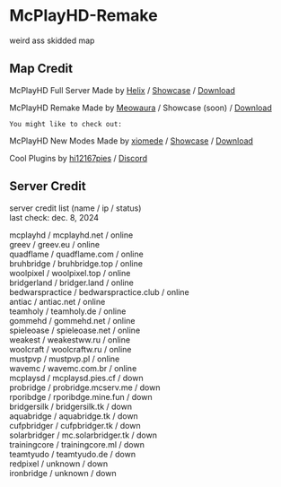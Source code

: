 # McPlayHD-Remake
weird ass skidded map   

## Map Credit  

McPlayHD Full Server Made by [Helix](https://www.youtube.com/@x2st) / [Showcase](https://youtu.be/rTObD7WmbTs) / [Download](https://www.mediafire.com/file/y7v6z62usxvtz3s/MCPLAYHD.zip/file)   

McPlayHD Remake Made by [Meowaura](https://e-z.bio/meowaura) / Showcase (soon) / [Download](https://github.com/smallbing87/McPlayHD-Remade/releases/latest)  

``You might like to check out:``  

McPlayHD New Modes Made by [xiomede](https://www.youtube.com/@xiomede) / [Showcase](https://youtu.be/2fo_Bjbet5I) / [Download](https://www.mediafire.com/file/23ntab20ba2i8lf/McPlayHD_other_modes.zip/file)  

Cool Plugins by [hi12167pies](https://pies.cf/) / [Discord](https://discord.gg/YFhE4jP28s)  

## Server Credit  

server credit list (name / ip / status)   
last check: dec. 8, 2024

mcplayhd / mcplayhd.net / online   
greev / greev.eu / online   
quadflame / quadflame.com / online   
bruhbridge / bruhbridge.top / online   
woolpixel / woolpixel.top / online   
bridgerland / bridger.land / online   
bedwarspractice / bedwarspractice.club / online   
antiac / antiac.net / online   
teamholy / teamholy.de / online   
gommehd / gommehd.net / online   
spieleoase / spieleoase.net / online   
weakest / weakestww.ru / online   
woolcraft / woolcraftw.ru / online   
mustpvp / mustpvp.pl / online   
wavemc / wavemc.com.br / online  
mcplaysd / mcplaysd.pies.cf / down   
probridge / probridge.mcserv.me / down  
rporibdge / rporibdge.mine.fun / down   
bridgersilk / bridgersilk.tk / down   
aquabridge / aquabridge.tk / down   
cufpbridger / cufpbridger.tk / down   
solarbridger / mc.solarbridger.tk / down   
trainingcore / trainingcore.ml / down  
teamtyudo / teamtyudo.de / down    
redpixel / unknown / down   
ironbridge / unknown / down   
